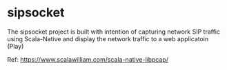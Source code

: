 # sipsocket

The sipsocket project is built with intention of capturing network SIP traffic using Scala-Native and display the network traffic to a web applicatoin (Play)

Ref: https://www.scalawilliam.com/scala-native-libpcap/
